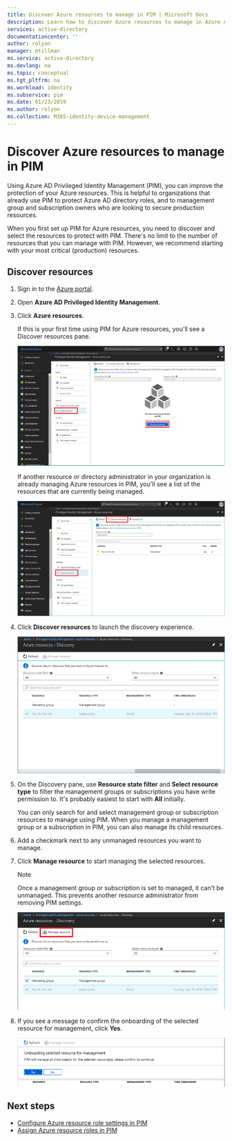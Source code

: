 ```yaml
---
title: Discover Azure resources to manage in PIM | Microsoft Docs
description: Learn how to discover Azure resources to manage in Azure AD Privileged Identity Management (PIM).
services: active-directory
documentationcenter: ''
author: rolyon
manager: mtillman
ms.service: active-directory
ms.devlang: na
ms.topic: conceptual
ms.tgt_pltfrm: na
ms.workload: identity
ms.subservice: pim
ms.date: 01/23/2019
ms.author: rolyon
ms.collection: M365-identity-device-management
---
```


# Discover Azure resources to manage in PIM

Using Azure AD Privileged Identity Management (PIM), you can improve the protection of your Azure resources. This is helpful to organizations that already use PIM to protect Azure AD directory roles, and to management group and subscription owners who are looking to secure production resources.

When you first set up PIM for Azure resources, you need to discover and select the resources to protect with PIM. There's no limit to the number of resources that you can manage with PIM. However, we recommend starting with your most critical (production) resources.

## Discover resources

1. Sign in to the [Azure portal](https://portal.azure.com/).

1. Open **Azure AD Privileged Identity Management**.

1. Click **Azure resources**.

    If this is your first time using PIM for Azure resources, you'll see a Discover resources pane.

    ![Discover resources - first time](./media/pim-resource-roles-discover-resources/discover-resources-first-run.png)

    If another resource or directory administrator in your organization is already managing Azure resources in PIM, you'll see a list of the resources that are currently being managed.

    ![Discover resources pane](./media/pim-resource-roles-discover-resources/discover-resources.png)

1. Click **Discover resources** to launch the discovery experience.

    ![Discovery pane](./media/pim-resource-roles-discover-resources/discovery-pane.png)

1. On the Discovery pane, use **Resource state filter** and **Select resource type** to filter the management groups or subscriptions you have write permission to. It's probably easiest to start with **All** initially.

    You can only search for and select management group or subscription resources to manage using PIM. When you manage a management group or a subscription in PIM, you can also manage its child resources.

1. Add a checkmark next to any unmanaged resources you want to manage.

1. Click **Manage resource** to start managing the selected resources.

    > [!NOTE]
    > Once a management group or subscription is set to managed, it can't be unmanaged. This prevents another resource administrator from removing PIM settings.

    ![Discovery - Manage resource](./media/pim-resource-roles-discover-resources/discovery-manage-resource.png)

1. If you see a message to confirm the onboarding of the selected resource for management, click **Yes**.

    ![Discovery - Manage resource message](./media/pim-resource-roles-discover-resources/discovery-manage-resource-message.png)

## Next steps

- [Configure Azure resource role settings in PIM](pim-resource-roles-configure-role-settings.md)
- [Assign Azure resource roles in PIM](pim-resource-roles-assign-roles.md)
